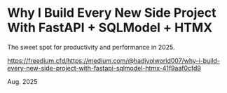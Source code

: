 # Why I Build Every New Side Project With FastAPI + SQLModel + HTMX

The sweet spot for productivity and performance in 2025.

https://freedium.cfd/https://medium.com/@hadiyolworld007/why-i-build-every-new-side-project-with-fastapi-sqlmodel-htmx-41f9aaf0cfd9

Aug. 2025

